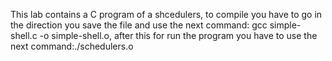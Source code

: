 This lab contains a C program of a shcedulers, to compile you have to go in the direction you save the file and use the next command: gcc simple-shell.c -o simple-shell.o, after this for run the program you have to use the next command:./schedulers.o
